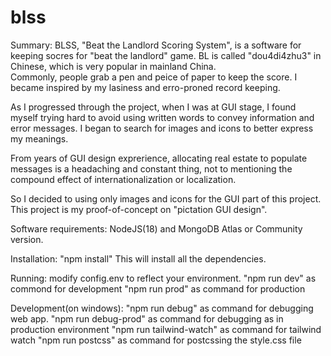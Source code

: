 # blss

Summary:
BLSS, "Beat the Landlord Scoring System", is a software for keeping socres for "beat the landlord" game. BL is called "dou4di4zhu3" in Chinese, which is very popular in mainland China.  
Commonly, people grab a pen and peice of paper to keep the score. I became inspired by my lasiness and erro-proned record keeping.

As I progressed through the project, when I was at GUI stage, I found myself trying hard to avoid using written words to convey information and error messages. I began to search for images and icons to better express my meanings.

From years of GUI design exprerience, allocating real estate to populate messages is a headaching and constant thing, not to mentioning the compound effect of internationalization or localization.

So I decided to using only images and icons for the GUI part of this project. This project is my proof-of-concept on "pictation GUI design".

Software requirements:
NodeJS(18) and MongoDB Atlas or Community version.

Installation:
"npm install"
This will install all the dependencies.

Running:
modify config.env to reflect your environment.
"npm run dev" as commond for development
"npm run prod" as command for production

Development(on windows):
"npm run debug" as command for debugging web app.
"npm run debug-prod" as command for debugging as in production environment
"npm run tailwind-watch" as command for tailwind watch
"npm run postcss" as command for postcssing the style.css file
